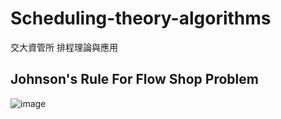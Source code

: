 # Scheduling-theory-algorithms
交大資管所 排程理論與應用
## Johnson's Rule For Flow Shop Problem
![image](https://user-images.githubusercontent.com/45477381/117560851-05a96c00-b0c4-11eb-9c60-66b05e6293d8.png)

